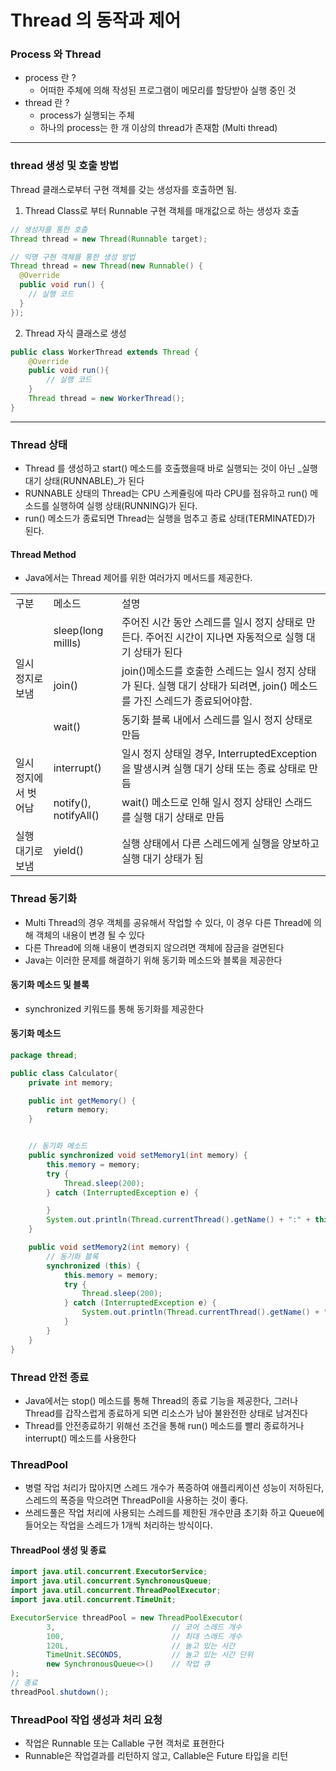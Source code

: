# Thread 의 동작과 제어

### Process 와 Thread
* process 란 ?
  * 어떠한 주체에 의해 작성된 프로그램이 메모리를 할당받아 실행 중인 것
* thread 란 ?
  * process가 실행되는 주체
  * 하나의 process는 한 개 이상의 thread가 존재함 (Multi thread)
---
### thread 생성 및 호출 방법
Thread 클래스로부터 구현 객체를 갖는 생성자를 호출하면 됨.

1. Thread Class로 부터 Runnable 구현 객체를 매개값으로 하는 생성자 호출

```java
// 생성자를 통한 호출
Thread thread = new Thread(Runnable target);

// 익명 구현 객체를 통한 생성 방법
Thread thread = new Thread(new Runnable() {
  @Override
  public void run() {
    // 실행 코드
  }
});
```

2. Thread 자식 클래스로 생성
```java
public class WorkerThread extends Thread {
    @Override
    public void run(){
        // 실행 코드
    }
    Thread thread = new WorkerThread();
}
```
---
### Thread 상태
* Thread 를 생성하고 start() 메소드를 호출했을때 바로 실행되는 것이 아닌 _실행 대기 상태(RUNNABLE)_가 된다
* RUNNABLE 상태의 Thread는 CPU 스케쥴링에 따라 CPU를 점유하고 run() 메소드를 실행하여 실행 상태(RUNNING)가 된다. 
* run() 메소드가 종료되면 Thread는 실행을 멈추고 종료 상태(TERMINATED)가 된다.

#### Thread Method
* Java에서는 Thread 제어를 위한 여러가지 메서드를 제공한다.

<table>
  <tr>
    <td>구분</td>
    <td>메소드</td>
    <td>설명</td>
  </tr>
  <tr>
    <td rowspan="3">일시 정지로 보냄</td>
    <td>sleep(long millls)</td>
    <td>주어진 시간 동안 스레드를 일시 정지 상태로 만든다. 주어진 시간이 지나면 자동적으로 실행 대기 상태가 된다</td>
  </tr>
  <tr>
    <td>join()</td>
    <td>join()메소드를 호출한 스레드는 일시 정지 상태가 된다. 실행 대기 상태가 되려면, join() 메소드를 가진 스레드가 종료되어야함.</td>
  </tr>
  <tr>
    <td>wait()</td>
    <td>동기화 블록 내에서 스레드를 일시 정지 상태로 만듬</td>
  </tr>

  <tr>
    <td rowspan="2">일시 정지에서 벗어남</td>
    <td>interrupt()</td>
    <td>일시 정지 상태일 경우, InterruptedException을 발생시켜 실행 대기 상태 또는 종료 상태로 만듬</td>
  </tr>
  <tr>
    <td>notify(), notifyAll()</td>
    <td>wait() 메소드로 인해 일시 정지 상태인 스래드를 실행 대기 상태로 만듬</td>
  </tr>

  <tr>
    <td>실행 대기로 보냄</td>
    <td>yield()</td>
    <td>실행 상태에서 다른 스레드에게 실행을 양보하고 실행 대기 상태가 됨</td>
  </tr>
  
</table>

### Thread 동기화
* Multi Thread의 경우 객체를 공유해서 작업할 수 있다, 이 경우 다른 Thread에 의해 객체의 내용이 변경 될 수 있다
* 다른 Thread에 의해 내용이 변경되지 않으려면 객체에 잠금을 걸면된다
* Java는 이러한 문제를 해결하기 위해 동기화 메소드와 블록을 제공한다

#### 동기화 메소드 및 블록
* synchronized 키워드를 통해 동기화를 제공한다

#### 동기화 메소드
```java
package thread;

public class Calculator{
    private int memory;

    public int getMemory() {
        return memory;
    }


    // 동기화 메소드
    public synchronized void setMemory1(int memory) {
        this.memory = memory;
        try {
            Thread.sleep(200);
        } catch (InterruptedException e) {

        }
        System.out.println(Thread.currentThread().getName() + ":" + this.memory);
    }

    public void setMemory2(int memory) {
        // 동기화 블록
        synchronized (this) {
            this.memory = memory;
            try {
                Thread.sleep(200);
            } catch (InterruptedException e) {
                System.out.println(Thread.currentThread().getName() + ":" + this.memory);
            }
        }
    }
}

```

### Thread 안전 종료
* Java에서는 stop() 메소드를 통해 Thread의 종료 기능을 제공한다, 그러나 Thread를 갑작스럽게 종료하게 되면 리소스가 남아 불완전한 상태로 남겨진다
* Thread를 안전종료하기 위해선 조건을 통해 run() 메소드를 빨리 종료하거나 interrupt() 메소드를 사용한다

### ThreadPool
* 병렬 작업 처리가 많아지면 스레드 개수가 폭증하여 애플리케이션 성능이 저하된다, 스레드의 폭증을 막으려면 ThreadPoll을 사용하는 것이 좋다.
* 쓰레드풀은 작업 처리에 사용되는 스레드를 제한된 개수만큼 초기화 하고 Queue에 들어오는 작업을 스레드가 1개씩 처리하는 방식이다.

#### ThreadPool 생성 및 종료

```java
import java.util.concurrent.ExecutorService;
import java.util.concurrent.SynchronousQueue;
import java.util.concurrent.ThreadPoolExecutor;
import java.util.concurrent.TimeUnit;

ExecutorService threadPool = new ThreadPoolExecutor(
        3,                          // 코어 스레드 개수
        100,                        // 최대 스래드 개수
        120L,                       // 놀고 있는 시간
        TimeUnit.SECONDS,           // 놀고 있는 시간 단위
        new SynchronousQueue<>()    // 작업 큐
);
// 종료
threadPool.shutdown();
```

### ThreadPool 작업 생성과 처리 요청
* 작업은 Runnable 또는 Callable 구현 객처로 표현한다
* Runnable은 작업결과를 리턴하지 않고, Callable은 Future 타입을 리턴

